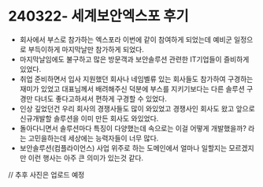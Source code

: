 # 240322- 세계보안엑스포 후기

+ 회사에서 부스로 참가하는 엑스포라 이번에 같이 참여하게 되었는데 예비군 일정으로 부득이하게 마지막날만 참가하게 되었다.
+ 마지막날임에도 불구하고 많은 방문객과 보안솔루션 관련한 IT기업들이 즐비하게 있었다.
+ 취업 준비하면서 입사 지원했던 회사나 네임벨류 있는 회사들도 참가하여 구경하는 재미가 있었고 대표님께서 배려해주신 덕분에 부스를 지키기보다는 다른 솔루션 구경만 다녀도 좋다고하셔서 편하게 구경할 수 있었다.
+ 인상 깊었던건 우리 회사의 경쟁사들도 많이 와있었고 경쟁사인 회사도 왔고 앞으로 신규개발할 솔루션을 이미 만든 회사도 와있었다.
+ 돌아다니면서 솔루션마다 특징이 다양했는데 속으로는 이걸 어떻게 개발했을까? 라는 고민을하는데 세상에는 능력자들이 너무 많다.
+ 보안솔루션(컴플라이언스) 사업 위주로 하는 도메인에서 얼마나 일할지는 모르겠지만 이런 행사는 아주 큰 의미가 있는것 같다.

// 추후 사진은 업로드 예정